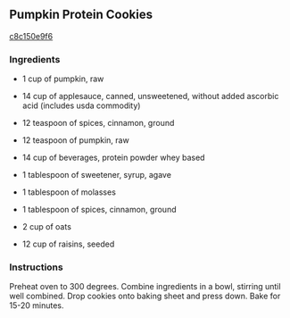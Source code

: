 ## Pumpkin Protein Cookies

[c8c150e9f6](http://www.food.com/recipe/pumpkin-protein-cookies-488657)

### Ingredients

 - 1 cup of pumpkin, raw

 - 14 cup of applesauce, canned, unsweetened, without added ascorbic acid (includes usda commodity)

 - 12 teaspoon of spices, cinnamon, ground

 - 12 teaspoon of pumpkin, raw

 - 14 cup of beverages, protein powder whey based

 - 1 tablespoon of sweetener, syrup, agave

 - 1 tablespoon of molasses

 - 1 tablespoon of spices, cinnamon, ground

 - 2 cup of oats

 - 12 cup of raisins, seeded

### Instructions

Preheat oven to 300 degrees. Combine ingredients in a bowl, stirring until well combined. Drop cookies onto baking sheet and press down. Bake for 15-20 minutes.